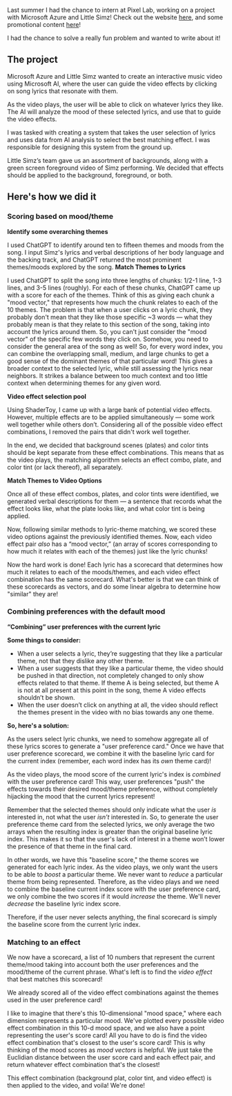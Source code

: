 Last summer I had the chance to intern at Pixel Lab, working on a project with Microsoft Azure and Little Simz! Check out the website [here](https://unlocked.microsoft.com/little-simz/), and some promotional content [here](https://unlocked.microsoft.com/little-simz/)!

I had the chance to solve a really fun problem and wanted to write about it!

## The project
Microsoft Azure and Little Simz wanted to create an interactive music video using Microsoft AI, where the user can guide the video effects by clicking on song lyrics that resonate with them.

As the video plays, the user will be able to click on whatever lyrics they like. The AI will analyze the mood of these selected lyrics, and use that to guide the video effects.

I was tasked with creating a system that takes the user selection of lyrics and uses data from AI analysis to select the best matching effect.
I was responsible for designing this system from the ground up.

Little Simz’s team gave us an assortment of backgrounds, along with a green screen foreground video of Simz performing. We decided that effects should be applied to the background, foreground, or both.

## Here's how we did it

### Scoring based on mood/theme
**Identify some overarching themes**

I used ChatGPT to identify around ten to fifteen themes and moods from the song. I input Simz's lyrics and verbal descriptions of her body language and the backing track, and ChatGPT returned the most prominent themes/moods explored by the song.
**Match Themes to Lyrics**

I used ChatGPT to split the song into three lengths of chunks: 1/2-1 line, 1-3 lines, and 3-5 lines (roughly). For each of these chunks, ChatGPT came up with a score for each of the themes. Think of this as giving each chunk a "mood vector," that represents how much the chunk relates to each of the 10 themes.
The problem is that when a user clicks on a lyric chunk, they probably don't mean that they like those specific ~3 words — what they probably mean is that they relate to this section of the song, taking into account the lyrics around them. So, you can't just consider the "mood vector" of the specific few words they click on. Somehow, you need to consider the general area of the song as well!
So, for every word index, you can combine the overlapping small, medium, and large chunks to get a good sense of the dominant themes of that particular word! This gives a broader context to the selected lyric, while still assessing the lyrics near neighbors. It strikes a balance between too much context and too little context when determining themes for any given word.

**Video effect selection pool**

Using ShaderToy, I came up with a large bank of potential video effects. However, multiple effects are to be applied simultaneously — some work well together while others don’t. Considering all of the possible video effect combinations, I removed the pairs that didn't work well together.

In the end, we decided that background scenes (plates) and color tints should be kept separate from these effect combinations. This means that as the video plays, the matching algorithm selects an effect combo, plate, and color tint (or lack thereof), all separately. 

**Match Themes to Video Options**

Once all of these effect combos, plates, and color tints were identified, we generated verbal descriptions for them — a sentence that records what the effect looks like, what the plate looks like, and what color tint is being applied. 

Now, following similar methods to lyric-theme matching, we scored these video options against the previously identified themes.
Now, each video effect pair _also_ has a “mood vector,” (an array of scores corresponding to how much it relates with each of the themes) just like the lyric chunks!

Now the hard work is done! Each lyric has a scorecard that determines how much it relates to each of the moods/themes, and each video effect combination has the same scorecard.
What's better is that we can think of these scorecards as vectors, and do some linear algebra to determine how "similar" they are!

### Combining preferences with the default mood
**“Combining” user preferences with the current lyric**

**Some things to consider:**

- When a user selects a lyric, they’re suggesting that they like a particular theme, not that they dislike any other theme.
- When a user suggests that they like a particular theme, the video should be pushed in that direction, not completely changed to only show effects related to that theme. If theme A is being selected, but theme A is not at all present at this point in the song, theme A video effects shouldn’t be shown.
- When the user doesn’t click on anything at all, the video should reflect the themes present in the video with no bias towards any one theme. 

**So, here's a solution:**

As the users select lyric chunks, we need to somehow aggregate all of these lyrics scores to generate a "user preference card."
Once we have that user preference scorecard, we combine it with the baseline lyric card for the current index (remember, each word index has its _own_ theme card)!

As the video plays, the mood score of the current lyric's index is _combined_ with the user preference card! This way, user preferences "push" the effects towards their desired mood/theme preference, without completely hijacking the mood that the current lyrics represent!

Remember that the selected themes should only indicate what the user _is_ interested in, not what the user _isn’t_ interested in. So, to generate the user preference theme card from the selected lyrics, we only average the two arrays when the resulting index is greater than the original baseline lyric index. This makes it so that the user's lack of interest in a theme won’t lower the presence of that theme in the final card. 

In other words, we have this "baseline score," the theme scores we generated for each lyric index. As the video plays, we only want the users to be able to _boost_ a particular theme. We never want to _reduce_ a particular theme from being represented. Therefore, as the video plays and we need to combine the baseline current index score with the user preference card, we only combine the two scores if it would _increase_ the theme. We'll never _decrease_ the baseline lyric index score.

Therefore, if the user never selects anything, the final scorecard is simply the baseline score from the current lyric index.

### Matching to an effect
We now have a scorecard, a list of 10 numbers that represent the current theme/mood taking into account both the user preferences and the mood/theme of the current phrase.
What's left is to find the _video effect_ that best matches this scorecard!

We already scored all of the video effect combinations against the themes used in the user preference card!

I like to imagine that there's this 10-dimensional "mood space," where each dimension represents a particular mood. We've plotted every possible video effect combination in this 10-d mood space, and we also have a point representing the user's score card! All you have to do is find the video effect combination that's closest to the user's score card! This is why thinking of the mood scores as _mood vectors_ is helpful. We just take the Euclidian distance between the user score card and each effect pair, and return whatever effect combination that's the closest!

This effect combination (background plat, color tint, and video effect) is then applied to the video, and voila! We're done!
